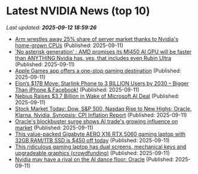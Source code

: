 # Latest NVIDIA News (top 10)
_Last updated: **2025-09-12 18:59:26**_

- [Arm wrestles away 25% share of server market thanks to Nvidia's home-grown CPUs](https://www.theregister.com/2025/09/11/nvidias_graceblackwell_drives_arms_cpu/) (Published: 2025-09-11)
- ['No asterisk generation' : AMD promises its MI450 AI GPU will be faster than ANYTHING Nvidia has, yes, that includes even Rubin Ultra](https://www.techradar.com/pro/no-asterisk-generation-amd-promises-its-mi450-ai-gpu-will-be-faster-than-anything-nvidia-has-yes-that-includes-even-rubin-ultra) (Published: 2025-09-11)
- [Apple Games app offers a one-stop gaming destination](https://www.bostonherald.com/2025/09/11/apple-games-app/) (Published: 2025-09-11)
- [Elon’s $17B Move: Starlink Phone to 3 BILLION Users by 2030 – Bigger Than iPhone & Facebook!](https://www.nextbigfuture.com/2025/09/elons-17b-move-starlink-phone-to-3-billion-users-by-2030-bigger-than-iphone-facebook.html) (Published: 2025-09-11)
- [Nebius Raises $3.7 Billion in Wake of Microsoft AI Deal](http://www.pymnts.com/artificial-intelligence-2/2025/nebius-raises-3-7-billion-in-wake-of-microsoft-ai-deal/) (Published: 2025-09-11)
- [Stock Market Today: Dow, S&P 500, Nasdaq Rise to New Highs; Oracle, Klarna, Nvidia, Synopsis; CPI Inflation Report](https://biztoc.com/x/6f3258e4fd4de5f7) (Published: 2025-09-11)
- [Oracle's blockbuster surge shows AI trade's growing influence on market](https://finance.yahoo.com/news/oracles-blockbuster-surge-shows-ai-175019033.html) (Published: 2025-09-11)
- [This value-packed Gigabyte AERO X16 RTX 5060 gaming laptop with 32GB RAM/1TB SSD is $450 off today](http://9to5toys.com/2025/09/11/value-packed-gigabyte-aero-x16-rtx-5060-gaming-laptop-450-off/) (Published: 2025-09-11)
- [This ridiculous gaming laptop has dual screens, mechanical keys and upgradeable graphics (crowdfunding)](https://liliputing.com/this-ridiculous-gaming-laptop-has-dual-screens-mechanical-keys-and-upgradeable-graphics-crowdfunding/) (Published: 2025-09-11)
- [Nvidia may have a rival on the AI dance floor: Oracle](https://biztoc.com/x/f7324ff01fbb7ade) (Published: 2025-09-11)
